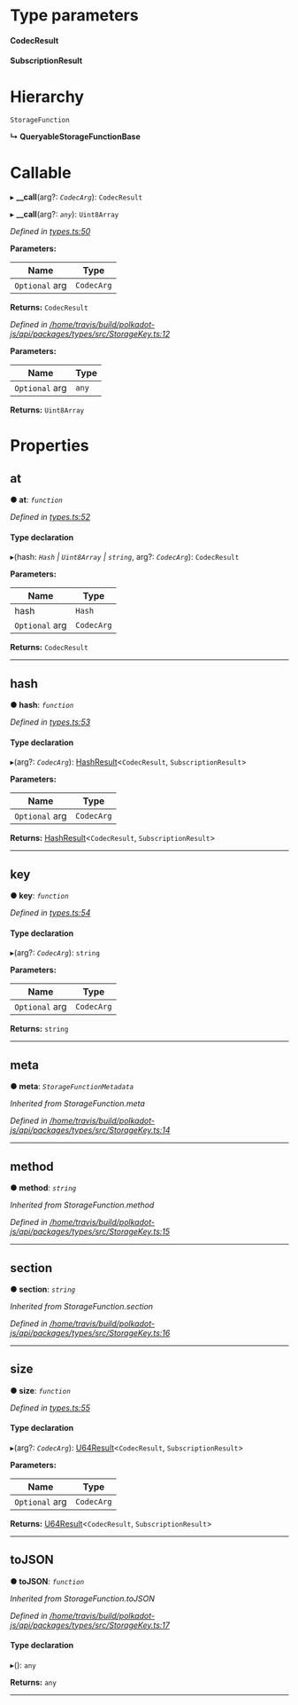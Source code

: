 

# Type parameters
#### CodecResult 
#### SubscriptionResult 
# Hierarchy

 `StorageFunction`

**↳ QueryableStorageFunctionBase**

# Callable
▸ **__call**(arg?: *`CodecArg`*): `CodecResult`

▸ **__call**(arg?: *`any`*): `Uint8Array`

*Defined in [types.ts:50](https://github.com/polkadot-js/api/blob/d16671c/packages/api/src/types.ts#L50)*

**Parameters:**

| Name | Type |
| ------ | ------ |
| `Optional` arg | `CodecArg` |

**Returns:** `CodecResult`

*Defined in [/home/travis/build/polkadot-js/api/packages/types/src/StorageKey.ts:12](https://github.com/polkadot-js/api/blob/d16671c/packages/types/src/StorageKey.ts#L12)*

**Parameters:**

| Name | Type |
| ------ | ------ |
| `Optional` arg | `any` |

**Returns:** `Uint8Array`

# Properties

<a id="at"></a>

##  at

**● at**: *`function`*

*Defined in [types.ts:52](https://github.com/polkadot-js/api/blob/d16671c/packages/api/src/types.ts#L52)*

#### Type declaration
▸(hash: *`Hash` | `Uint8Array` | `string`*, arg?: *`CodecArg`*): `CodecResult`

**Parameters:**

| Name | Type |
| ------ | ------ |
| hash | `Hash` | `Uint8Array` | `string` |
| `Optional` arg | `CodecArg` |

**Returns:** `CodecResult`

___
<a id="hash"></a>

##  hash

**● hash**: *`function`*

*Defined in [types.ts:53](https://github.com/polkadot-js/api/blob/d16671c/packages/api/src/types.ts#L53)*

#### Type declaration
▸(arg?: *`CodecArg`*): [HashResult](../modules/_types_.md#hashresult)<`CodecResult`, `SubscriptionResult`>

**Parameters:**

| Name | Type |
| ------ | ------ |
| `Optional` arg | `CodecArg` |

**Returns:** [HashResult](../modules/_types_.md#hashresult)<`CodecResult`, `SubscriptionResult`>

___
<a id="key"></a>

##  key

**● key**: *`function`*

*Defined in [types.ts:54](https://github.com/polkadot-js/api/blob/d16671c/packages/api/src/types.ts#L54)*

#### Type declaration
▸(arg?: *`CodecArg`*): `string`

**Parameters:**

| Name | Type |
| ------ | ------ |
| `Optional` arg | `CodecArg` |

**Returns:** `string`

___
<a id="meta"></a>

##  meta

**● meta**: *`StorageFunctionMetadata`*

*Inherited from StorageFunction.meta*

*Defined in [/home/travis/build/polkadot-js/api/packages/types/src/StorageKey.ts:14](https://github.com/polkadot-js/api/blob/d16671c/packages/types/src/StorageKey.ts#L14)*

___
<a id="method"></a>

##  method

**● method**: *`string`*

*Inherited from StorageFunction.method*

*Defined in [/home/travis/build/polkadot-js/api/packages/types/src/StorageKey.ts:15](https://github.com/polkadot-js/api/blob/d16671c/packages/types/src/StorageKey.ts#L15)*

___
<a id="section"></a>

##  section

**● section**: *`string`*

*Inherited from StorageFunction.section*

*Defined in [/home/travis/build/polkadot-js/api/packages/types/src/StorageKey.ts:16](https://github.com/polkadot-js/api/blob/d16671c/packages/types/src/StorageKey.ts#L16)*

___
<a id="size"></a>

##  size

**● size**: *`function`*

*Defined in [types.ts:55](https://github.com/polkadot-js/api/blob/d16671c/packages/api/src/types.ts#L55)*

#### Type declaration
▸(arg?: *`CodecArg`*): [U64Result](../modules/_types_.md#u64result)<`CodecResult`, `SubscriptionResult`>

**Parameters:**

| Name | Type |
| ------ | ------ |
| `Optional` arg | `CodecArg` |

**Returns:** [U64Result](../modules/_types_.md#u64result)<`CodecResult`, `SubscriptionResult`>

___
<a id="tojson"></a>

##  toJSON

**● toJSON**: *`function`*

*Inherited from StorageFunction.toJSON*

*Defined in [/home/travis/build/polkadot-js/api/packages/types/src/StorageKey.ts:17](https://github.com/polkadot-js/api/blob/d16671c/packages/types/src/StorageKey.ts#L17)*

#### Type declaration
▸(): `any`

**Returns:** `any`

___

